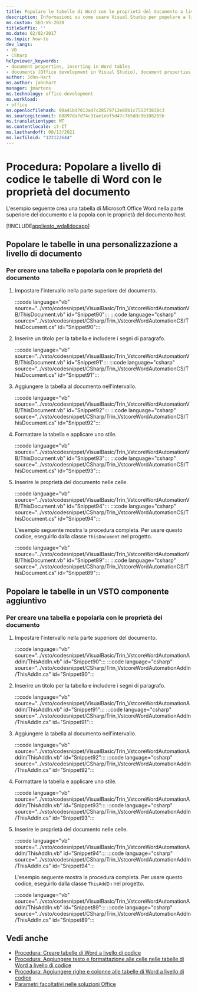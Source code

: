 ```yaml
---
title: Popolare le tabelle di Word con le proprietà del documento a livello di codice
description: Informazioni su come usare Visual Studio per popolare a livello di codice una tabella con le proprietà del documento in un Microsoft Word documento.
ms.custom: SEO-VS-2020
titleSuffix: ''
ms.date: 02/02/2017
ms.topic: how-to
dev_langs:
- VB
- CSharp
helpviewer_keywords:
- document properties, inserting in Word tables
- documents [Office development in Visual Studio], document properties
author: John-Hart
ms.author: johnhart
manager: jmartens
ms.technology: office-development
ms.workload:
- office
ms.openlocfilehash: 90a41bd7013ad7c28579712e80b1c7553f3838c3
ms.sourcegitcommit: 68897da7d74c31ae1ebf5d47c7b5ddc9b108265b
ms.translationtype: MT
ms.contentlocale: it-IT
ms.lasthandoff: 08/13/2021
ms.locfileid: "122122644"
---
```

# <a name="how-to-programmatically-populate-word-tables-with-document-properties"></a>Procedura: Popolare a livello di codice le tabelle di Word con le proprietà del documento
  L'esempio seguente crea una tabella di Microsoft Office Word nella parte superiore del documento e la popola con le proprietà del documento host.

 [!INCLUDE[appliesto_wdalldocapp](../vsto/includes/appliesto-wdalldocapp-md.md)]

## <a name="populate-tables-in-a-document-level-customization"></a>Popolare le tabelle in una personalizzazione a livello di documento

### <a name="to-create-a-table-and-populate-it-with-document-properties"></a>Per creare una tabella e popolarla con le proprietà del documento

1. Impostare l'intervallo nella parte superiore del documento.

    :::code language="vb" source="../vsto/codesnippet/VisualBasic/Trin_VstcoreWordAutomationVB/ThisDocument.vb" id="Snippet90":::
    :::code language="csharp" source="../vsto/codesnippet/CSharp/Trin_VstcoreWordAutomationCS/ThisDocument.cs" id="Snippet90":::

2. Inserire un titolo per la tabella e includere i segni di paragrafo.

    :::code language="vb" source="../vsto/codesnippet/VisualBasic/Trin_VstcoreWordAutomationVB/ThisDocument.vb" id="Snippet91":::
    :::code language="csharp" source="../vsto/codesnippet/CSharp/Trin_VstcoreWordAutomationCS/ThisDocument.cs" id="Snippet91":::

3. Aggiungere la tabella al documento nell'intervallo.

    :::code language="vb" source="../vsto/codesnippet/VisualBasic/Trin_VstcoreWordAutomationVB/ThisDocument.vb" id="Snippet92":::
    :::code language="csharp" source="../vsto/codesnippet/CSharp/Trin_VstcoreWordAutomationCS/ThisDocument.cs" id="Snippet92":::

4. Formattare la tabella e applicare uno stile.

    :::code language="vb" source="../vsto/codesnippet/VisualBasic/Trin_VstcoreWordAutomationVB/ThisDocument.vb" id="Snippet93":::
    :::code language="csharp" source="../vsto/codesnippet/CSharp/Trin_VstcoreWordAutomationCS/ThisDocument.cs" id="Snippet93":::

5. Inserire le proprietà del documento nelle celle.

    :::code language="vb" source="../vsto/codesnippet/VisualBasic/Trin_VstcoreWordAutomationVB/ThisDocument.vb" id="Snippet94":::
    :::code language="csharp" source="../vsto/codesnippet/CSharp/Trin_VstcoreWordAutomationCS/ThisDocument.cs" id="Snippet94":::

   L'esempio seguente mostra la procedura completa. Per usare questo codice, eseguirlo dalla classe `ThisDocument` nel progetto.

   :::code language="vb" source="../vsto/codesnippet/VisualBasic/Trin_VstcoreWordAutomationVB/ThisDocument.vb" id="Snippet89":::
   :::code language="csharp" source="../vsto/codesnippet/CSharp/Trin_VstcoreWordAutomationCS/ThisDocument.cs" id="Snippet89":::

## <a name="populate-tables-in-a-vsto-add-in"></a>Popolare le tabelle in un VSTO componente aggiuntivo

### <a name="to-create-a-table-and-populate-it-with-document-properties"></a>Per creare una tabella e popolarla con le proprietà del documento

1. Impostare l'intervallo nella parte superiore del documento.

    :::code language="vb" source="../vsto/codesnippet/VisualBasic/Trin_VstcoreWordAutomationAddIn/ThisAddIn.vb" id="Snippet90":::
    :::code language="csharp" source="../vsto/codesnippet/CSharp/Trin_VstcoreWordAutomationAddIn/ThisAddIn.cs" id="Snippet90":::

2. Inserire un titolo per la tabella e includere i segni di paragrafo.

    :::code language="vb" source="../vsto/codesnippet/VisualBasic/Trin_VstcoreWordAutomationAddIn/ThisAddIn.vb" id="Snippet91":::
    :::code language="csharp" source="../vsto/codesnippet/CSharp/Trin_VstcoreWordAutomationAddIn/ThisAddIn.cs" id="Snippet91":::

3. Aggiungere la tabella al documento nell'intervallo.

    :::code language="vb" source="../vsto/codesnippet/VisualBasic/Trin_VstcoreWordAutomationAddIn/ThisAddIn.vb" id="Snippet92":::
    :::code language="csharp" source="../vsto/codesnippet/CSharp/Trin_VstcoreWordAutomationAddIn/ThisAddIn.cs" id="Snippet92":::

4. Formattare la tabella e applicare uno stile.

    :::code language="vb" source="../vsto/codesnippet/VisualBasic/Trin_VstcoreWordAutomationAddIn/ThisAddIn.vb" id="Snippet93":::
    :::code language="csharp" source="../vsto/codesnippet/CSharp/Trin_VstcoreWordAutomationAddIn/ThisAddIn.cs" id="Snippet93":::

5. Inserire le proprietà del documento nelle celle.

    :::code language="vb" source="../vsto/codesnippet/VisualBasic/Trin_VstcoreWordAutomationAddIn/ThisAddIn.vb" id="Snippet94":::
    :::code language="csharp" source="../vsto/codesnippet/CSharp/Trin_VstcoreWordAutomationAddIn/ThisAddIn.cs" id="Snippet94":::

   L'esempio seguente mostra la procedura completa. Per usare questo codice, eseguirlo dalla classe `ThisAddIn` nel progetto.

   :::code language="vb" source="../vsto/codesnippet/VisualBasic/Trin_VstcoreWordAutomationAddIn/ThisAddIn.vb" id="Snippet89":::
   :::code language="csharp" source="../vsto/codesnippet/CSharp/Trin_VstcoreWordAutomationAddIn/ThisAddIn.cs" id="Snippet89":::

## <a name="see-also"></a>Vedi anche
- [Procedura: Creare tabelle di Word a livello di codice](../vsto/how-to-programmatically-create-word-tables.md)
- [Procedura: Aggiungere testo e formattazione alle celle nelle tabelle di Word a livello di codice](../vsto/how-to-programmatically-add-text-and-formatting-to-cells-in-word-tables.md)
- [Procedura: Aggiungere righe e colonne alle tabelle di Word a livello di codice](../vsto/how-to-programmatically-add-rows-and-columns-to-word-tables.md)
- [Parametri facoltativi nelle soluzioni Office](../vsto/optional-parameters-in-office-solutions.md)
